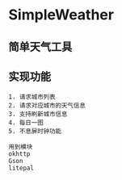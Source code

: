 # SimpleWeather
## 简单天气工具
## 实现功能
```
1. 请求城市列表
2. 请求对应城市的天气信息
3. 支持刷新城市信息
4. 每日一图
5. 不息屏时钟功能
```
````
用到模块 
okhttp 
Gson
litepal
````
